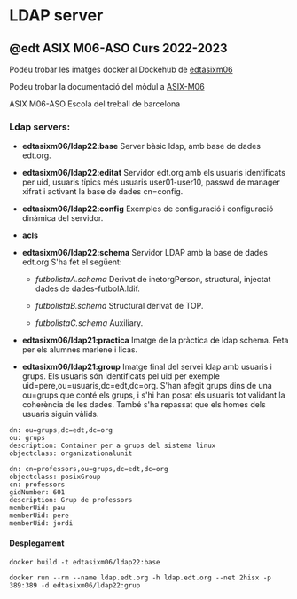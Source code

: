# LDAP server
## @edt ASIX M06-ASO Curs 2022-2023

Podeu trobar les imatges docker al Dockehub de [edtasixm06](https://hub.docker.com/u/edtasixm06/)

Podeu trobar la documentació del mòdul a [ASIX-M06](https://sites.google.com/site/asixm06edt/)

ASIX M06-ASO Escola del treball de barcelona


### Ldap servers:

 * **edtasixm06/ldap22:base** Server bàsic ldap, amb base de dades edt.org.

 * **edtasixm06/ldap22:editat** Servidor edt.org amb els usuaris identificats per uid, 
   usuaris típics més usuaris user01-user10, passwd de manager xifrat i activant la base
   de dades cn=config. 

 * **edtasixm06/ldap22:config** Exemples de configuració i configuració
   dinàmica del servidor.

 * **acls**

 * **edtasixm06/ldap22:schema** Servidor LDAP amb la base de dades edt.org S'ha fet el següent:

    * *futbolistaA.schema* Derivat de inetorgPerson, structural, 
      injectat dades de dades-futbolA.ldif.

    * *futbolistaB.schema* Structural derivat de TOP.

    * *futbolistaC.schema* Auxiliary.

 * **edtasixm06/ldap21:practica**   Imatge de la pràctica de ldap schema.
    Feta per els alumnes marlene i licas.
 
 * **edtasixm06/ldap21:group** Imatge final del servei ldap amb usuaris i grups. 
   Els usuaris són identificats pel uid per exemple uid=pere,ou=usuaris,dc=edt,dc=org.
   S'han afegit grups dins de una ou=grups que conté els grups, i s'hi han posat els usuaris
   tot validant la coherència de les dades. També s'ha repassat que els homes dels
   usuaris siguin vàlids.

```
dn: ou=grups,dc=edt,dc=org
ou: grups
description: Container per a grups del sistema linux
objectclass: organizationalunit
```

```
dn: cn=professors,ou=grups,dc=edt,dc=org
objectclass: posixGroup
cn: professors
gidNumber: 601
description: Grup de professors
memberUid: pau
memberUid: pere
memberUid: jordi
```

#### Desplegament
```
docker build -t edtasixm06/ldap22:base

docker run --rm --name ldap.edt.org -h ldap.edt.org --net 2hisx -p 389:389 -d edtasixm06/ldap22:grup
```



 

